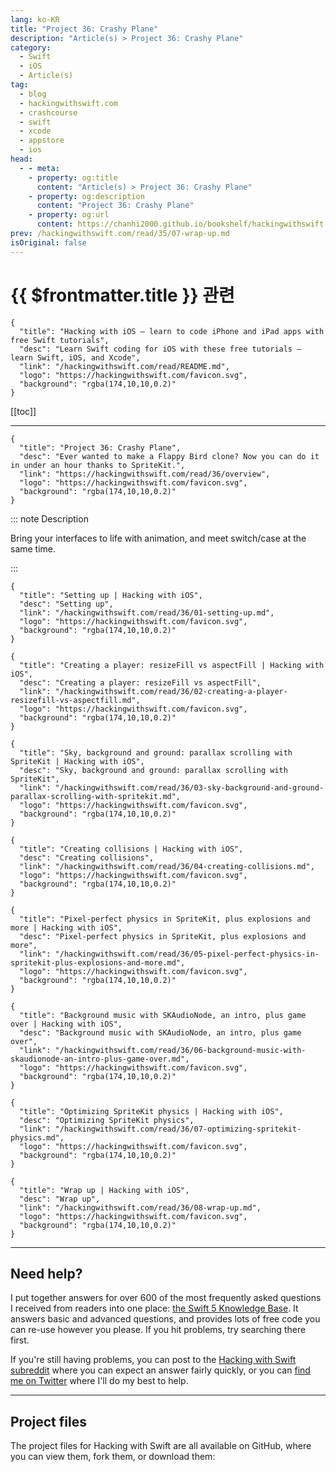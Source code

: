 ```yaml
---
lang: ko-KR
title: "Project 36: Crashy Plane"
description: "Article(s) > Project 36: Crashy Plane"
category:
  - Swift
  - iOS
  - Article(s)
tag: 
  - blog
  - hackingwithswift.com
  - crashcourse
  - swift
  - xcode
  - appstore
  - ios  
head:
  - - meta:
    - property: og:title
      content: "Article(s) > Project 36: Crashy Plane"
    - property: og:description
      content: "Project 36: Crashy Plane"
    - property: og:url
      content: https://chanhi2000.github.io/bookshelf/hackingwithswift.com/read/36/overview.html
prev: /hackingwithswift.com/read/35/07-wrap-up.md
isOriginal: false
---
```


# {{ $frontmatter.title }} 관련

```component VPCard
{
  "title": "Hacking with iOS – learn to code iPhone and iPad apps with free Swift tutorials",
  "desc": "Learn Swift coding for iOS with these free tutorials – learn Swift, iOS, and Xcode",
  "link": "/hackingwithswift.com/read/README.md",
  "logo": "https://hackingwithswift.com/favicon.svg",
  "background": "rgba(174,10,10,0.2)"
}
```

[[toc]]

---

```component VPCard
{
  "title": "Project 36: Crashy Plane",
  "desc": "Ever wanted to make a Flappy Bird clone? Now you can do it in under an hour thanks to SpriteKit.",
  "link": "https://hackingwithswift.com/read/36/overview", 
  "logo": "https://hackingwithswift.com/favicon.svg",
  "background": "rgba(174,10,10,0.2)"
}
```

::: note Description

Bring your interfaces to life with animation, and meet switch/case at the same time.

:::

```component VPCard
{
  "title": "Setting up | Hacking with iOS",
  "desc": "Setting up",
  "link": "/hackingwithswift.com/read/36/01-setting-up.md",
  "logo": "https://hackingwithswift.com/favicon.svg",
  "background": "rgba(174,10,10,0.2)"
}
```

```component VPCard
{
  "title": "Creating a player: resizeFill vs aspectFill | Hacking with iOS",
  "desc": "Creating a player: resizeFill vs aspectFill",
  "link": "/hackingwithswift.com/read/36/02-creating-a-player-resizefill-vs-aspectfill.md",
  "logo": "https://hackingwithswift.com/favicon.svg",
  "background": "rgba(174,10,10,0.2)"
}
```

```component VPCard
{
  "title": "Sky, background and ground: parallax scrolling with SpriteKit | Hacking with iOS",
  "desc": "Sky, background and ground: parallax scrolling with SpriteKit",
  "link": "/hackingwithswift.com/read/36/03-sky-background-and-ground-parallax-scrolling-with-spritekit.md",
  "logo": "https://hackingwithswift.com/favicon.svg",
  "background": "rgba(174,10,10,0.2)"
}
```

```component VPCard
{
  "title": "Creating collisions | Hacking with iOS",
  "desc": "Creating collisions",
  "link": "/hackingwithswift.com/read/36/04-creating-collisions.md",
  "logo": "https://hackingwithswift.com/favicon.svg",
  "background": "rgba(174,10,10,0.2)"
}
```

```component VPCard
{
  "title": "Pixel-perfect physics in SpriteKit, plus explosions and more | Hacking with iOS",
  "desc": "Pixel-perfect physics in SpriteKit, plus explosions and more",
  "link": "/hackingwithswift.com/read/36/05-pixel-perfect-physics-in-spritekit-plus-explosions-and-more.md",
  "logo": "https://hackingwithswift.com/favicon.svg",
  "background": "rgba(174,10,10,0.2)"
}
```

```component VPCard
{
  "title": "Background music with SKAudioNode, an intro, plus game over | Hacking with iOS",
  "desc": "Background music with SKAudioNode, an intro, plus game over",
  "link": "/hackingwithswift.com/read/36/06-background-music-with-skaudionode-an-intro-plus-game-over.md",
  "logo": "https://hackingwithswift.com/favicon.svg",
  "background": "rgba(174,10,10,0.2)"
}
```

```component VPCard
{
  "title": "Optimizing SpriteKit physics | Hacking with iOS",
  "desc": "Optimizing SpriteKit physics",
  "link": "/hackingwithswift.com/read/36/07-optimizing-spritekit-physics.md",
  "logo": "https://hackingwithswift.com/favicon.svg",
  "background": "rgba(174,10,10,0.2)"
}
```

```component VPCard
{
  "title": "Wrap up | Hacking with iOS",
  "desc": "Wrap up",
  "link": "/hackingwithswift.com/read/36/08-wrap-up.md",
  "logo": "https://hackingwithswift.com/favicon.svg",
  "background": "rgba(174,10,10,0.2)"
}
```

---

## Need help?

I put together answers for over 600 of the most frequently asked questions I received from readers into one place: [the Swift 5 Knowledge Base](/hackingwithswift.com/example-code/README.md). It answers basic and advanced questions, and provides lots of free code you can re-use however you please. If you hit problems, try searching there first.

If you're still having problems, you can post to the [<FontIcon icon="fa-brands fa-reddit"/>Hacking with Swift subreddit](http://reddit.com/r/hackingwithswift) where you can expect an answer fairly quickly, or you can [<FontIcon icon="fa-brands fa-x-twitter"/>find me on Twitter](http://x.com/twostraws) where I'll do my best to help.

---

## Project files

The project files for Hacking with Swift are all available on GitHub, where you can view them, fork them, or download them:

<SiteInfo
  name="twostraws/HackingWithSwift"
  desc="The project source code for Hacking with iOS."
  url="https://github.com/twostraws/HackingWithSwift"
  logo="https://avatars.githubusercontent.com/u/190200?v=4"
  preview="https://opengraph.githubassets.com/0c5c3b0395eec78c01ced842cfd7c8e99ad84abe3fe892fe90b1e97e022423ce/twostraws/HackingWithSwift"/>

